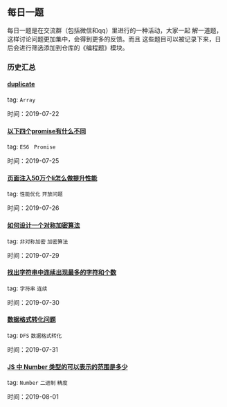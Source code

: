 ## 每日一题
每日一题是在交流群（包括微信和qq）里进行的一种活动，大家一起
解一道题，这样讨论问题更加集中，会得到更多的反馈。而且
这些题目可以被记录下来，日后会进行筛选添加到仓库的《编程题》模块。

### 历史汇总

#### [duplicate](./2019-07-22.md)

tag: `Array`

时间：2019-07-22

#### [以下四个promise有什么不同](./2019-07-25.md)

tag: `ES6 ` `Promise`

时间：2019-07-25

#### [页面注入50万个li怎么做提升性能](./2019-07-26.md)

tag: `性能优化` `开放问题`

时间：2019-07-26

#### [如何设计一个对称加密算法](./2019-07-29.md)

tag: `非对称加密` `加密算法`

时间：2019-07-29

#### [找出字符串中连续出现最多的字符和个数](./2019-07-30.md)

tag: `字符串` `连续`

时间：2019-07-30

#### [数据格式转化问题](./2019-07-31.md)

tag: `DFS` `数据格式转化`

时间：2019-07-31

#### [JS 中 Number 类型的可以表示的范围是多少](./2019-08-01.md)

tag: `Number` `二进制` `精度`

时间：2019-08-01